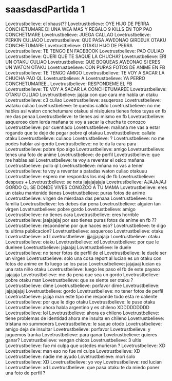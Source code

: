 # saasdasdPartida 1
Lovetrustbelieve: el xhaust??
Lovetrustbelieve: OYE HIJO DE PERRA CONCHETUMARE DI UNA WEA MAS Y REGALO 9 KILLS EN TOP PAO CONCHETMARE
Lovetrustbelieve: JUEGA CALLAO
Lovetrustbelieve: PERKIN CULIAOO
Lovetrustbelieve: QUE PASA AWEONAO GIRDEUX OTAKU CONCHETUMARE
Lovetrustbelieve: OTAKU HIJO DE PERRA
Lovetrustbelieve: TE TENGO EN FACEBOOK
Lovetrustbelieve: PAO CULIAO
Lovetrustbelieve: QUERI QUE TE SAQUE LA CHUCHA?
Lovetrustbelieve: ERI UN OTAKU CULIAO
Lovetrustbelieve: QUE BOQUEAS AWEONAO SI ERES UN WATON OTAKU
Lovetrustbelieve: CON PURAS FOTOS DE ANIME EN FB
Lovetrustbelieve: TE TENGO AMIGO
Lovetrustbelieve: TE VOY A SACAR LA CHUCHA PAO QL
Lovetrustbelieve: A
Lovetrustbelieve: YA PERRO CONCHETUMAREE..
Lovetrustbelieve: RESPONDEME EL FB
Lovetrustbelieve: TE VOY A SACAR LA CONCHETUMAREE
Lovetrustbelieve: OTAKU CULIAO
Lovetrustbelieve: jajaja con que cara me habla un otaku
Lovetrustbelieve: c3 culiao
Lovetrustbelieve: asuqeroso
Lovetrustbelieve: wataku culiao
Lovetrustbelieve: te quedas calldo
Lovetrustbelieve: no me hables asi waton conchetumare otakuu si nisiquiera tienes fotos tuyas en fb me das penaa
Lovetrustbelieve: te tienes asi mismo en fb
Lovetrustbelieve: asqueroso dem ierda mañana te voy a sacar la chucha te conozco
Lovetrustbelieve: por cuentiado
Lovetrustbelieve: mañana me vas a estar rogando que te deje de pegar pobre ql otakuu
Lovetrustbelieve: callate otaku
Lovetrustbelieve: culiaoo
Lovetrustbelieve: ?
Lovetrustbelieve: no me podes hablar asi gordo
Lovetrustbelieve: no te da la cara para
Lovetrustbelieve: pobre tipo aigo
Lovetrustbelieve: amigo
Lovetrustbelieve: tenes una foto de anime
Lovetrustbelieve: de perfil
Lovetrustbelieve: que me hablas asi
Lovetrustbelieve: te voy a reventar el osico mañana
Lovetrustbelieve: pollo ql
Lovetrustbelieve: mñana no vas a tener
Lovetrustbelieve: te voy a reventar a patadas waton culiao otakuuu
Lovetrustbelieve: espero me respondas los msj de fb
Lovetrustbelieve: despues +
Lovetrustbelieve: se nota jajajajajaja
Lovetrustbelieve: AJAJAJAJ GORDO QL SE DONDE VIVES CONOZCO A TU MAMA
Lovetrustbelieve: eres un otaku mantenido tienes
Lovetrustbelieve: puras fotos de anime
Lovetrustbelieve: virgen de mierdaaa das penaaa
Lovetrustbelieve: tu familia
Lovetrustbelieve: les debes dar pena
Lovetrustbelieve: alguien tan virgen
Lovetrustbelieve: pobre gordo
Lovetrustbelieve: amigo
Lovetrustbelieve: no tienes cara
Lovetrustbelieve: eres horrible
Lovetrustbelieve: jaajajajaj por eso tienes puras fotos de anime en fb ??
Lovetrustbelieve: respondeme por que haces eso?
Lovetrustbelieve: te digo tu ultima publicacion?
Lovetrustbelieve: asqueroso
Lovetrustbelieve: otaku
Lovetrustbelieve: xd
Lovetrustbelieve: jjjajjjajajaja
Lovetrustbelieve: otaku
Lovetrustbelieve: otaku
Lovetrustbelieve: xd
Lovetrustbelieve: por que le dueleee
Lovetrustbelieve: jajaajaj
Lovetrustbelieve: le duele
Lovetrustbelieve: no tener fotos de perfil de el
Lovetrustbelieve: le duele ser un virgen
Lovetrustbelieve: solo una cosa report al lucian es un otaku con fotos de anime en fb luego se los paso
Lovetrustbelieve: jajajaaj lucian es una rata niño otaku 
Lovetrustbelieve: luego les paso el fb de este payaso jajajaja 
Lovetrustbelieve: me da pena que sea un gordo
Lovetrustbelieve: pobre otaku man
Lovetrustbelieve: que se siente ser otaku ?
Lovetrustbelieve: dime
Lovetrustbelieve: porfavor dime
Lovetrustbelieve: jajajajajaj
Lovetrustbelieve: gordo
Lovetrustbelieve: no tener fotos de perfil
Lovetrustbelieve: jajaja man este tipo me responde todo esta re caliente
Lovetrustbelieve: por que le digo otaku
Lovetrustbelieve: le puse otaku
Lovetrustbelieve: ahora habla argentino y es chileno XDDDDDDDDD
Lovetrustbelieve: lol
Lovetrustbelieve: ahora es chileno
Lovetrustbelieve: tiene problemas de identidad ahora me insulta en chileno
Lovetrustbelieve: tristana no summoners
Lovetrustbelieve: le saque otodo
Lovetrustbelieve: amigo deja de insultar
Lovetrustbelieve: porfavor
Lovetrustbelieve: y juguemos tranka
Lovetrustbelieve: para ganar
Lovetrustbelieve: quieres ganar?
Lovetrustbelieve: vengan chicos
Lovetrustbelieve: 3 ultis
Lovetrustbelieve: fue mi culpa que ustedes murieran ?
Lovetrustbelieve: XD
Lovetrustbelieve: man eso no fue mi culpa
Lovetrustbelieve: XD
Lovetrustbelieve: nadie me ayudo
Lovetrustbelieve: mori solo
Lovetrustbelieve: XD
Lovetrustbelieve: yo voy
Lovetrustbelieve: red lucian
Lovetrustbelieve: xd
Lovetrustbelieve: que pasa otaku te da miedo poner una foto de perfil ?
